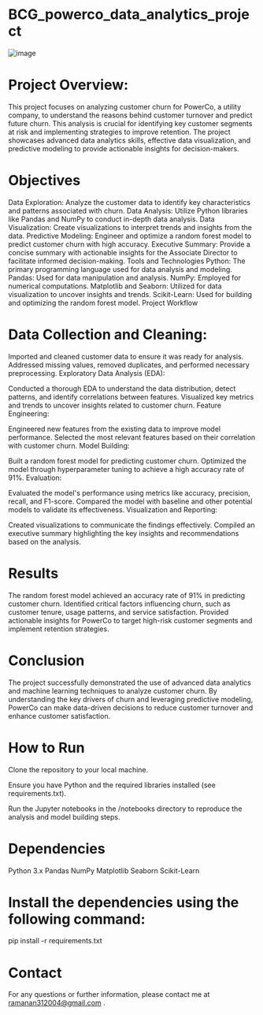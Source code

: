 # BCG_powerco_data_analytics_project

![image](https://github.com/user-attachments/assets/64633d96-8589-4a5a-8af8-5695b9953e5a)


# Project Overview:



This project focuses on analyzing customer churn for PowerCo, a utility company, to understand the reasons behind customer turnover and predict future churn. This analysis is crucial for identifying key customer segments at risk and implementing strategies to improve retention. The project showcases advanced data analytics skills, effective data visualization, and predictive modeling to provide actionable insights for decision-makers.





# Objectives



Data Exploration: Analyze the customer data to identify key characteristics and patterns associated with churn.
Data Analysis: Utilize Python libraries like Pandas and NumPy to conduct in-depth data analysis.
Data Visualization: Create visualizations to interpret trends and insights from the data.
Predictive Modeling: Engineer and optimize a random forest model to predict customer churn with high accuracy.
Executive Summary: Provide a concise summary with actionable insights for the Associate Director to facilitate informed decision-making.
Tools and Technologies
Python: The primary programming language used for data analysis and modeling.
Pandas: Used for data manipulation and analysis.
NumPy: Employed for numerical computations.
Matplotlib and Seaborn: Utilized for data visualization to uncover insights and trends.
Scikit-Learn: Used for building and optimizing the random forest model.
Project Workflow



# Data Collection and Cleaning:

Imported and cleaned customer data to ensure it was ready for analysis.
Addressed missing values, removed duplicates, and performed necessary preprocessing.
Exploratory Data Analysis (EDA):

Conducted a thorough EDA to understand the data distribution, detect patterns, and identify correlations between features.
Visualized key metrics and trends to uncover insights related to customer churn.
Feature Engineering:

Engineered new features from the existing data to improve model performance.
Selected the most relevant features based on their correlation with customer churn.
Model Building:

Built a random forest model for predicting customer churn.
Optimized the model through hyperparameter tuning to achieve a high accuracy rate of 91%.
Evaluation:


Evaluated the model's performance using metrics like accuracy, precision, recall, and F1-score.
Compared the model with baseline and other potential models to validate its effectiveness.
Visualization and Reporting:


Created visualizations to communicate the findings effectively.
Compiled an executive summary highlighting the key insights and recommendations based on the analysis.



# Results
The random forest model achieved an accuracy rate of 91% in predicting customer churn.
Identified critical factors influencing churn, such as customer tenure, usage patterns, and service satisfaction.
Provided actionable insights for PowerCo to target high-risk customer segments and implement retention strategies.



# Conclusion
The project successfully demonstrated the use of advanced data analytics and machine learning techniques to analyze customer churn. By understanding the key drivers of churn and leveraging predictive modeling, PowerCo can make data-driven decisions to reduce customer turnover and enhance customer satisfaction.



# How to Run


Clone the repository to your local machine.

Ensure you have Python and the required libraries installed (see requirements.txt).

Run the Jupyter notebooks in the /notebooks directory to reproduce the analysis and model building steps.

# Dependencies
Python 3.x
Pandas
NumPy
Matplotlib
Seaborn
Scikit-Learn



# Install the dependencies using the following command:
pip install -r requirements.txt


# Contact
For any questions or further information, please contact me at ramanan312004@gmail.com .
